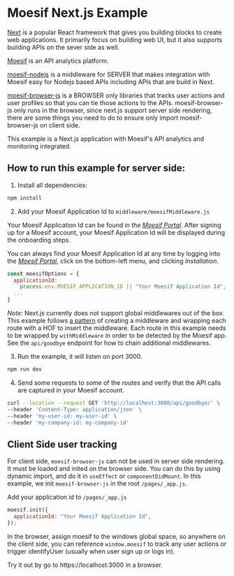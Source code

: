 # Moesif Next.js Example

[Next](https://nextjs.org) is a popular React framework that gives you building blocks to create web applications. It primarily focus on building web UI, but it also supports building APIs on the sever side as well.

[Moesif](https://www.moesif.com) is an API analytics platform.

[moesif-nodejs](https://github.com/Moesif/moesif-nodejs)
is a middleware for SERVER that makes integration with Moesif easy for Nodejs based APIs including APIs that are build in Next.

[moesif-browser-js](https://github.com/Moesif/moesif-browser-js) is a BROWSER only libraries that tracks user actions and user profiles so that you can tie those actions to the APIs. moesif-browser-js only runs in the browser, since next.js support server side rendering, there are some things you need to do to ensure only import moesif-browser-js on client side.

This example is a Next.js application with Moesif's API analytics and monitoring integrated.


## How to run this example for server side:

1. Install all dependencies:

```bash
npm install
```

2. Add your Moesif Application Id to `middleware/moesifMiddleware.js`

Your Moesif Application Id can be found in the [_Moesif Portal_](https://www.moesif.com/).
After signing up for a Moesif account, your Moesif Application Id will be displayed during the onboarding steps.

You can always find your Moesif Application Id at any time by logging
into the [_Moesif Portal_](https://www.moesif.com/), click on the bottom-left menu,
and clicking _Installation_.

```javascript
const moesifOptions = {
  applicationId:
    process.env.MOESIF_APPLICATION_ID || "Your Moesif Application Id",
  ...
}
```

_Note:_ Next.js currently does not support global middlewares out of the box. This example follows [a pattern](https://github.com/vercel/next.js/discussions/14415#discussioncomment-42291) of creating a middleware and wrapping each route with a HOF to insert the middleware. Each route in this example needs to be wrapped by `withMiddleware` in order to be detected by the Moesif app. See the `api/goodbye` endpoint for how to chain additional middlewares.

3. Run the example, it will listen on port 3000.

```bash
npm run dev
```

4. Send some requests to some of the routes and verify that the API calls are captured in your Moesif account.

```bash
curl --location --request GET 'http://localhost:3000/api/goodbye/' \
--header 'Content-Type: application/json' \
--header 'my-user-id: my-user-id' \
--header 'my-company-id: my-company-id'
```

## Client Side user tracking

For client side, `moesif-browser-js` can not be used in server side rendering. It must be loaded and inited
on the browser side.
You can do this by using dynamic import, and do it in `useEffect` or `componentDidMount`. In this example, we init `moesif-browser-js` in the root `/pages/_app.js`.

Add your application id to `/pages/_app.js`

```javascript
moesif.init({
  applicationId: "Your Moesif Application Id",
});
```

In the browser, assign moesif to the windows global space, so anywhere on the client side, you can reference `window.moesif` to track any user actions or trigger identifyUser (usually when user sign up or logs in).

Try it out by go to https://localhost:3000 in a browser.